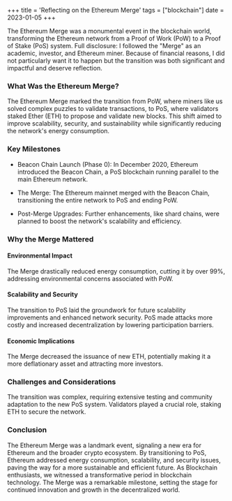 +++
title = 'Reflecting on the Ethereum Merge'
tags = ["blockchain"]
date = 2023-01-05
+++

The Ethereum Merge was a monumental event in the blockchain world, transforming the Ethereum network from a Proof of Work (PoW) to a Proof of Stake (PoS) system.  Full disclosure: I followed the "Merge" as an academic, investor, and Ethereum miner. Because of financial reasons, I did not particularly want it to happen but the transition was both significant and impactful and deserve reflection.

### What Was the Ethereum Merge?

The Ethereum Merge marked the transition from PoW, where miners like us solved complex puzzles to validate transactions, to PoS, where validators staked Ether (ETH) to propose and validate new blocks. This shift aimed to improve scalability, security, and sustainability while significantly reducing the network's energy consumption.

### Key Milestones

- Beacon Chain Launch (Phase 0): In December 2020, Ethereum introduced the Beacon Chain, a PoS blockchain running parallel to the main Ethereum network.

- The Merge: The Ethereum mainnet merged with the Beacon Chain, transitioning the entire network to PoS and ending PoW.

- Post-Merge Upgrades: Further enhancements, like shard chains, were planned to boost the network's scalability and efficiency.

### Why the Merge Mattered

#### Environmental Impact
The Merge drastically reduced energy consumption, cutting it by over 99%, addressing environmental concerns associated with PoW.

#### Scalability and Security
The transition to PoS laid the groundwork for future scalability improvements and enhanced network security. PoS made attacks more costly and increased decentralization by lowering participation barriers.

#### Economic Implications
The Merge decreased the issuance of new ETH, potentially making it a more deflationary asset and attracting more investors.

### Challenges and Considerations

The transition was complex, requiring extensive testing and community adaptation to the new PoS system. Validators played a crucial role, staking ETH to secure the network.

### Conclusion

The Ethereum Merge was a landmark event, signaling a new era for Ethereum and the broader crypto ecosystem. By transitioning to PoS, Ethereum addressed energy consumption, scalability, and security issues, paving the way for a more sustainable and efficient future.  As Blockchain enthusiasts, we witnessed a transformative period in blockchain technology.  The Merge was a remarkable milestone, setting the stage for continued innovation and growth in the decentralized world.